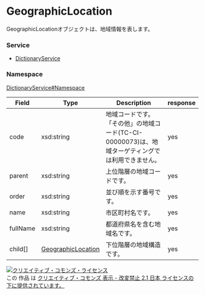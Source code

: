 

# GeographicLocation

GeographicLocationオブジェクトは、地域情報を表します。

### Service

+ [DictionaryService](../../services/DictionaryService.md)

### Namespace

[DictionaryService#Namespace](../../services/DictionaryService.md#namespace)

| Field | Type | Description | response |
| ----- | ---- | ----------- | -------- |
| code | xsd:string | 地域コードです。<br>「その他」の地域コード(TC-CI-00000073)は、地域ターゲティングでは利用できません。 | yes | |
| parent | xsd:string | 上位階層の地域コードです。 | yes | |
| order | xsd:string | 並び順を示す番号です。 | yes | |
| name | xsd:string | 市区町村名です。 | yes | |
| fullName | xsd:string | 都道府県名を含む地域名です。 | yes | |
| child[] | [GeographicLocation](./GeographicLocation.md) | 下位階層の地域構造です。 | yes | |

<a rel="license" href="http://creativecommons.org/licenses/by-nd/2.1/jp/"><img alt="クリエイティブ・コモンズ・ライセンス" style="border-width:0" src="https://i.creativecommons.org/l/by-nd/2.1/jp/88x31.png" /></a><br />この 作品 は <a rel="license" href="http://creativecommons.org/licenses/by-nd/2.1/jp/">クリエイティブ・コモンズ 表示 - 改変禁止 2.1 日本 ライセンスの下に提供されています。</a>
